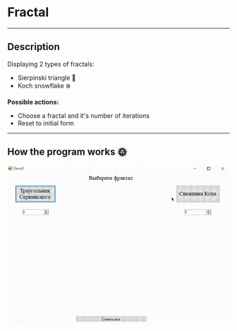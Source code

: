 # Fractal
---

## Description 
Displaying 2 types of fractals:
- Sierpinski triangle 🔺 
- Koch snowflake ❄️ 

**Possible actions:**
- Choose a fractal and it's number of iterations
- Reset to initial form
---

## How the program works 🌞 
<img src="https://github.com/ks-ieremenko/Fractal/blob/master/readme_assets/fractal_example.gif" width="700">

